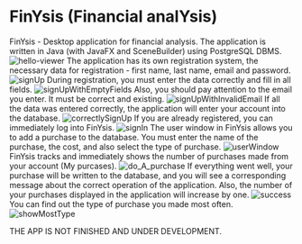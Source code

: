 # FinYsis (Financial analYsis)

FinYsis - Desktop application for financial analysis. 
The application is written in Java (with JavaFX and SceneBuilder) using PostgreSQL DBMS.
![hello-viewer](https://github.com/timzy171/finYsisImages/blob/main/hello.png)
The application has its own registration system, the necessary data for registration - first name, last name, email and password.
![signUp](https://github.com/timzy171/finYsisImages/blob/main/signUp.png)
During registration, you must enter the data correctly and fill in all fields.
![signUpWithEmptyFields](https://github.com/timzy171/finYsisImages/blob/main/emptyField.png)
Also, you should pay attention to the email you enter. It must be correct and existing.
![signUpWithInvalidEmail](https://github.com/timzy171/finYsisImages/blob/main/invalidEmail.png)
If all the data was entered correctly, the application will enter your account into the database.
![correctlySignUp](https://github.com/timzy171/finYsisImages/blob/main/billJackson.png)
If you are already registered, you can immediately log into FinYsis.
![signIn](https://github.com/timzy171/finYsisImages/blob/main/billSignIn.png)
The user window in FinYsis allows you to add a purchase to the database. 
You must enter the name of the purchase, the cost, and also select the type of purchase.
![userWindow](https://github.com/timzy171/finYsisImages/blob/main/userWindow.png)
FinYsis tracks and immediately shows the number of purchases made from your account (My purcases).
![do_A_purchase](https://github.com/timzy171/finYsisImages/blob/main/taxi.png)
If everything went well, your purchase will be written to the database, and you will see a corresponding message about the correct operation of the application.
Also, the number of your purchases displayed in the application will increase by one.
![success](https://github.com/timzy171/finYsisImages/blob/main/success.png)
You can find out the type of purchase you made most often.
![showMostType](https://github.com/timzy171/finYsisImages/blob/main/mosttype.png)

THE APP IS NOT FINISHED AND UNDER DEVELOPMENT.
